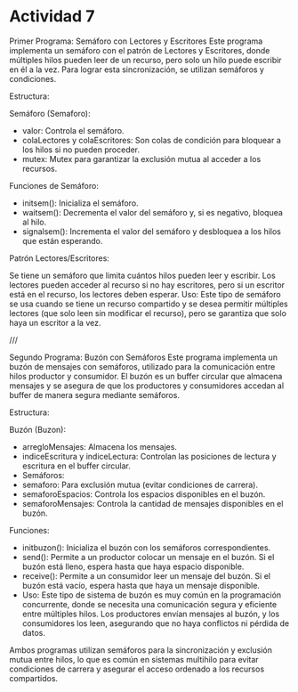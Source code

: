 # Actividad 7

Primer Programa: Semáforo con Lectores y Escritores
Este programa implementa un semáforo con el patrón de Lectores y Escritores, donde múltiples hilos pueden leer de un recurso, pero solo un hilo puede escribir en él a la vez. Para lograr esta sincronización, se utilizan semáforos y condiciones.

Estructura:

Semáforo (Semaforo):

- valor: Controla el semáforo.
- colaLectores y colaEscritores: Son colas de condición para bloquear a los hilos si no pueden proceder.
- mutex: Mutex para garantizar la exclusión mutua al acceder a los recursos.
  
Funciones de Semáforo:

- initsem(): Inicializa el semáforo.
- waitsem(): Decrementa el valor del semáforo y, si es negativo, bloquea al hilo.
- signalsem(): Incrementa el valor del semáforo y desbloquea a los hilos que están esperando.

Patrón Lectores/Escritores:

Se tiene un semáforo que limita cuántos hilos pueden leer y escribir. Los lectores pueden acceder al recurso si no hay escritores, pero si un escritor está en el recurso, los lectores deben esperar.
Uso: Este tipo de semáforo se usa cuando se tiene un recurso compartido y se desea permitir múltiples lectores (que solo leen sin modificar el recurso), pero se garantiza que solo haya un escritor a la vez.

///

Segundo Programa: Buzón con Semáforos
Este programa implementa un buzón de mensajes con semáforos, utilizado para la comunicación entre hilos productor y consumidor. El buzón es un buffer circular que almacena mensajes y se asegura de que los productores y consumidores accedan al buffer de manera segura mediante semáforos.

Estructura:

Buzón (Buzon):

- arregloMensajes: Almacena los mensajes.
- indiceEscritura y indiceLectura: Controlan las posiciones de lectura y escritura en el buffer circular.
- Semáforos:
- semaforo: Para exclusión mutua (evitar condiciones de carrera).
- semaforoEspacios: Controla los espacios disponibles en el buzón.
- semaforoMensajes: Controla la cantidad de mensajes disponibles en el buzón.
  
Funciones:

- initbuzon(): Inicializa el buzón con los semáforos correspondientes.
- send(): Permite a un productor colocar un mensaje en el buzón. Si el buzón está lleno, espera hasta que haya espacio disponible.
- receive(): Permite a un consumidor leer un mensaje del buzón. Si el buzón está vacío, espera hasta que haya un mensaje disponible.
- Uso: Este tipo de sistema de buzón es muy común en la programación concurrente, donde se necesita una comunicación segura y eficiente entre múltiples hilos. Los productores envían mensajes al buzón, y los consumidores los leen, asegurando que no haya conflictos ni pérdida de datos.

Ambos programas utilizan semáforos para la sincronización y exclusión mutua entre hilos, lo que es común en sistemas multihilo para evitar condiciones de carrera y asegurar el acceso ordenado a los recursos compartidos.

